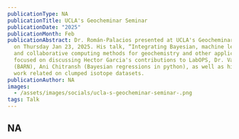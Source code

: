 ```yaml
---
publicationType: NA
publicationTitle: UCLA's Geocheminar Seminar
publicationDate: "2025"
publicationMonth: Feb
publicationAbstract: Dr. Román-Palacios presented at UCLA's Geocheminar seminar
  on Thursday Jan 23, 2025. His talk, “Integrating Bayesian, machine learning,
  and collaborative computing methods for geochemistry and other applications”,
  focused on discussing Hector Garcia's contributions to LabOPS, Dr. Van Boxel
  (BARN), Ani Chitransh (Bayesian regressions in python), as well as his own
  work related on clumped isotope datasets.
publicationAuthor: NA
images:
  - /assets/images/socials/ucla-s-geocheminar-seminar-.png
tags: Talk
---
```


NA
---

